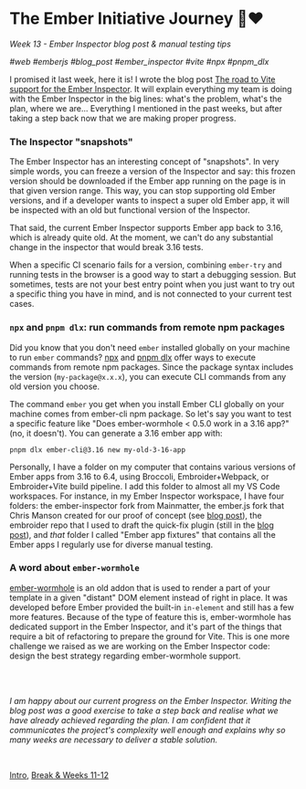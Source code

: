 # The Ember Initiative Journey 🐹❤️

_Week 13 - Ember Inspector blog post & manual testing tips_

_#web #emberjs #blog_post #ember_inspector #vite #npx #pnpm_dlx_

I promised it last week, here it is! I wrote the blog post [The road to Vite support for the Ember Inspector](https://mainmatter.com/blog/2025/06/20/ember-inspector-vite/). It will explain everything my team is doing with the Ember Inspector in the big lines: what's the problem, what's the plan, where we are... Everything I mentioned in the past weeks, but after taking a step back now that we are making proper progress.

### The Inspector "snapshots"

The Ember Inspector has an interesting concept of "snapshots". In very simple words, you can freeze a version of the Inspector and say: this frozen version should be downloaded if the Ember app running on the page is in that given version range. This way, you can stop supporting old Ember versions, and if a developer wants to inspect a super old Ember app, it will be inspected with an old but functional version of the Inspector.

That said, the current Ember Inspector supports Ember app back to 3.16, which is already quite old. At the moment, we can't do any substantial change in the inspector that would break 3.16 tests.

When a specific CI scenario fails for a version, combining `ember-try` and running tests in the browser is a good way to start a debugging session. But sometimes, tests are not your best entry point when you just want to try out a specific thing you have in mind, and is not connected to your current test cases. 

### `npx` and `pnpm dlx`: run commands from remote npm packages

Did you know that you don't need `ember` installed globally on your machine to run `ember` commands? [npx](https://docs.npmjs.com/cli/v8/commands/npx) and [pnpm dlx](https://pnpm.io/fr/cli/dlx) offer ways to execute commands from remote npm packages. Since the package syntax includes the version (`my-package@x.x.x`), you can execute CLI commands from any old version you choose.

The command `ember` you get when you install Ember CLI globally on your machine comes from ember-cli npm package. So let's say you want to test a specific feature like "Does ember-wormhole < 0.5.0 work in a 3.16 app?" (no, it doesn't). You can generate a 3.16 ember app with:

```
pnpm dlx ember-cli@3.16 new my-old-3-16-app
```

Personally, I have a folder on my computer that contains various versions of Ember apps from 3.16 to 6.4, using Broccoli, Embroider+Webpack, or Embroider+Vite build pipeline. I add this folder to almost all my VS Code workspaces. For instance, in my Ember Inspector workspace, I have four folders: the ember-inspector fork from Mainmatter, the ember.js fork that Chris Manson created for our proof of concept (see [blog post](https://mainmatter.com/blog/2025/06/20/ember-inspector-vite/)), the embroider repo that I used to draft the quick-fix plugin (still in the [blog post](https://mainmatter.com/blog/2025/06/20/ember-inspector-vite/)), and _that_ folder I called "Ember app fixtures" that contains all the Ember apps I regularly use for diverse manual testing.

### A word about `ember-wormhole`

[ember-wormhole](https://github.com/yapplabs/ember-wormhole) is an old addon that is used to render a part of your template in a given "distant" DOM element instead of right in place. It was developed before Ember provided the built-in `in-element` and still has a few more features. Because of the type of feature this is, ember-wormhole has dedicated support in the Ember Inspector, and it's part of the things that require a bit of refactoring to prepare the ground for Vite. This is one more challenge we raised as we are working on the Ember Inspector code: design the best strategy regarding ember-wormhole support.

<br />
<br />

_I am happy about our current progress on the Ember Inspector. Writing the blog post was a good exercise to take a step back and realise what we have already achieved regarding the plan. I am confident that it communicates the project's complexity well enough and explains why so many weeks are necessary to deliver a stable solution._

<br />

[Intro](https://github.com/BlueCutOfficial/BlueCutOfficial/blob/main/articles/ember-initiative-journey/intro.md),
[Break & Weeks 11-12](https://github.com/BlueCutOfficial/BlueCutOfficial/blob/main/articles/ember-initiative-journey/break-weeks-11-12.md)
